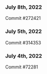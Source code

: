 ### July 8th, 2022

Commit #272421

### July 5th, 2022

Commit #314353


### July 4th, 2022

Commit #72281
